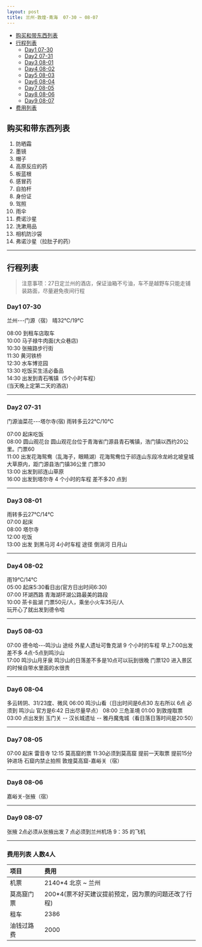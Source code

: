 ```yaml
---
layout: post
title: 兰州-敦煌-青海  07-30 ~ 08-07
---
```


+ [购买和带东西列表](#bay)
+ [行程列表](#xclb)
    * [Day1  07-30](#day1)
    * [Day2  07-31](#day2)
    * [Day3  08-01](#day3)
    * [Day4  08-02](#day4)
    * [Day5  08-03](#day5)
    * [Day6  08-04](#day6)
    * [Day7  08-05](#day7)
    * [Day8  08-06](#day8)
    * [Day9  08-07](#day9)
+ [费用列表](#fylb) 


## <span id="bay"></span>购买和带东西列表

 1.  防晒霜
 2.  墨镜
 3.  帽子
 4.  高原反应的药
 5.  板蓝根
 6.  感冒药
 7.  自拍杆
 8.  身份证
 9.  驾照
 10. 雨伞
 11. 费诺沙星
 12. 洗漱用品
 13. 相机防沙袋
 14. 弗诺沙星（拉肚子的药）

***


## <span id="xclb"></span> 行程列表

> 注意事项：27日定兰州的酒店，保证油箱不亏油，车不是越野车只能走铺装路面，尽量避免夜间行程


### <span id="day1"></span> Day1   07-30  

兰州---门源（宿）    晴32℃/19℃

08:00 到租车店取车  
10:00 马子禄牛肉面(大众巷店)  
10:30 张掖路步行街  
11:30 黄河铁桥  
12:30 水车博览园  
13:30 吃饭买生活必备品  
14:30 出发到青石嘴镇（5个小时车程）  
(当天晚上定第二天的酒店)  

***

### <span id="day2"></span> Day2  07-31 

门源油菜花---塔尔寺(宿) 雨转多云22℃/10℃   

07:00 起床吃饭  
08:00 圆山观花台 圆山观花台位于青海省门源县青石嘴镇，浩门镇以西约20公里。门票60  
11:00 出发花海鸳鸯（乱海子，眼睛湖）花海鸳鸯位于祁连山东段冷龙岭北坡皇城大草原内，距门源县浩门镇36公里 门票30  
13:00 出发到祁连山草原  
16:00 出发到塔尔寺 4 个小时的车程  差不多20 点到   

***

###  <span id="day3"></span> Day3  08-01  


雨转多云27℃/14℃  
07:00 起床  
08:00 塔尔寺  
12:00 吃饭  
13:00 出发  到黑马河  4小时车程 途径 倒淌河 日月山  

***

###  <span id="day4"></span> Day4  08-02  

雨19℃/14℃  
05:00  起床5:30看日出(官方日出时间6:30)  
07:00  环湖西路 青海湖环湖公路最美的路段  
10:00  茶卡盐湖  门票50元/人，乘坐小火车35元/人  
玩开心了就出发到德令哈  

***

###  <spand id="day5"></spand> Day5  08-03 
 
07:00   德令哈---鸣沙山 途经 外星人遗址可鲁克湖    9 个小时的车程  早上7:00出发 差不多 4点-5点到鸣沙山   
17:00   鸣沙山月牙泉  鸣沙山的日落差不多是10点可以玩到很晚  门票120    进入景区的时候自带水里面的水很贵

***

###   <span id="day6"></span> Day6  08-04  

多云转阴、31/23度、微风
06:00 鸣沙山看（日出时间是6点30 左右所以 6点 必须到 鸣沙山 官方是6:42 日出尽量早点）
08:00  三危圣境
01:00  到敦煌取票 
03:00  点出发到 玉门关 -- 汉长城遗址 -- 雅丹魔鬼城（看日落日落时间是20:50）

***

###  <span id="day7"></span> Day7   08-05   

07:00 起床 雷音寺 
12:15 莫高窟的票  11:30必须到莫高窟 提前一天取票  提前15分钟进场 石窟内禁止拍照 
敦煌莫高窟-嘉峪关（宿）

***

###  <span id="day8"></span> Day8   08-06 

嘉峪关-张掖（宿）

***

###  <span id="day9"></span> Day9  08-07    
 
张掖 2点必须从张掖出发 7 点必须到兰州机场 9：35 的飞机

***
    
### <span id="fylb"></span> 费用列表 人数4人 

| 项目 | 费用 |
|:--|:--|
| 机票 | 2140*4 北京 ~ 兰州 |
| 莫高窟门票 | 200*4(票不好买建议提前预定，因为票的问题还改了行程) |
| 租车 | 2386 |
| 油钱过路费 | 2000 |






